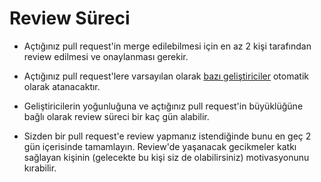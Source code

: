 # Review Süreci

- Açtığınız pull request'in merge edilebilmesi için en az 2 kişi tarafından review edilmesi ve onaylanması gerekir.

- Açtığınız pull request'lere varsayılan olarak [bazı geliştiriciler](/.github/CODEOWNERS) otomatik olarak atanacaktır.

- Geliştiricilerin yoğunluğuna ve açtığınız pull request'in büyüklüğüne bağlı olarak review süreci bir kaç gün alabilir.

- Sizden bir pull request'e review yapmanız istendiğinde bunu en geç 2 gün içerisinde tamamlayın. Review'de yaşanacak gecikmeler katkı sağlayan kişinin (gelecekte bu kişi siz de olabilirsiniz) motivasyonunu kırabilir.